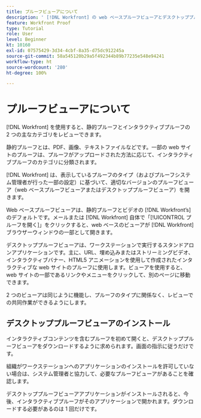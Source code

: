 ```yaml
---
title: プルーフビューアについて
description: ' [!DNL Workfront] の web ベースプルーフビューアとデスクトッププルーフビューア、2 つの違い、それぞれにアクセスする方法について説明します。'
feature: Workfront Proof
type: Tutorial
role: User
level: Beginner
kt: 10160
exl-id: 07575429-3d34-4cbf-8a35-d75dc912245a
source-git-commit: 58a545120b29a5f492344b89b77235e548e94241
workflow-type: ht
source-wordcount: '280'
ht-degree: 100%

---
```


# プルーフビューアについて

[!DNL Workfront] を使用すると、静的プルーフとインタラクティブプルーフの 2 つの主なカテゴリをレビューできます。

静的プルーフとは、PDF、画像、テキストファイルなどです。一部の web サイトのプルーフは、プルーフがアップロードされた方法に応じて、インタラクティブプルーフのカテゴリに分類されます。

[!DNL Workfront] は、表示しているプルーフのタイプ（およびプルーフシステム管理者が行った一部の設定）に基づいて、適切なバージョンのプルーフビューア（web ベースプルーフビューアまたはデスクトッププルーフビューア）を開きます。

Web ベースプルーフビューアは、静的プルーフとビデオの [!DNL Workfront’s] のデフォルトです。メールまたは [!DNL Workfront] 自体で「[!UICONTROL プルーフを開く]」をクリックすると、web ベースのビューアが [!DNL Workfront] ブラウザーウィンドウの一部として開きます。

デスクトッププルーフビューアは、ワークステーションで実行するスタンドアロンアプリケーションです。主に、URL、埋め込みまたはストリーミングビデオ、インタラクティブバナー、HTML5 アニメーションを使用して作成されたインタラクティブな web サイトのプルーフに使用します。ビューアを使用すると、web サイトの一部であるリンクやメニューをクリックして、別のページに移動できます。

2 つのビューアは同じように機能し、プルーフのタイプに関係なく、レビューでの共同作業ができるようにします。

## デスクトッププルーフビューアのインストール

インタラクティブコンテンツを含むプルーフを初めて開くと、デスクトッププルーフビューアをダウンロードするように求められます。画面の指示に従うだけです。

組織がワークステーションへのアプリケーションのインストールを許可していない場合は、システム管理者と協力して、必要なプルーフビューアがあることを確認します。

デスクトッププルーフビューアアプリケーションがインストールされると、今後、インタラクティブプルーフがそのアプリケーションで開かれます。ダウンロードする必要があるのは 1 回だけです。

<!-- 
### Learn more
* Differences between the Web Proofing Viewer and the Desktop Proofing Viewer
* Review an interactive proof
* Install the Desktop Proofing Viewer
* Understand the Desktop Proofing Viewer
* Open proofs in the Desktop Proofing Viewer
* Interactive content proofs
-->
